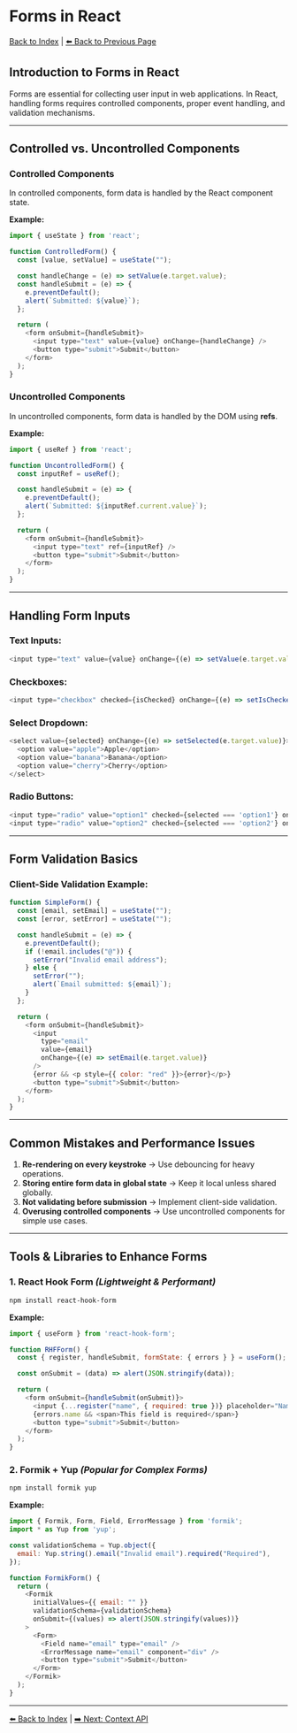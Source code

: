 # Forms in React

[Back to Index](../index.md) | [⬅️ Back to Previous Page](7-event-handling.md)

## Introduction to Forms in React

Forms are essential for collecting user input in web applications. In React, handling forms requires controlled components, proper event handling, and validation mechanisms.

---

## Controlled vs. Uncontrolled Components

### **Controlled Components**
In controlled components, form data is handled by the React component state.

**Example:**

```javascript
import { useState } from 'react';

function ControlledForm() {
  const [value, setValue] = useState("");

  const handleChange = (e) => setValue(e.target.value);
  const handleSubmit = (e) => {
    e.preventDefault();
    alert(`Submitted: ${value}`);
  };

  return (
    <form onSubmit={handleSubmit}>
      <input type="text" value={value} onChange={handleChange} />
      <button type="submit">Submit</button>
    </form>
  );
}
```

### **Uncontrolled Components**
In uncontrolled components, form data is handled by the DOM using **refs**.

**Example:**

```javascript
import { useRef } from 'react';

function UncontrolledForm() {
  const inputRef = useRef();

  const handleSubmit = (e) => {
    e.preventDefault();
    alert(`Submitted: ${inputRef.current.value}`);
  };

  return (
    <form onSubmit={handleSubmit}>
      <input type="text" ref={inputRef} />
      <button type="submit">Submit</button>
    </form>
  );
}
```

---

## Handling Form Inputs

### **Text Inputs:**

```javascript
<input type="text" value={value} onChange={(e) => setValue(e.target.value)} />
```

### **Checkboxes:**

```javascript
<input type="checkbox" checked={isChecked} onChange={(e) => setIsChecked(e.target.checked)} />
```

### **Select Dropdown:**

```javascript
<select value={selected} onChange={(e) => setSelected(e.target.value)}>
  <option value="apple">Apple</option>
  <option value="banana">Banana</option>
  <option value="cherry">Cherry</option>
</select>
```

### **Radio Buttons:**

```javascript
<input type="radio" value="option1" checked={selected === 'option1'} onChange={(e) => setSelected(e.target.value)} /> Option 1
<input type="radio" value="option2" checked={selected === 'option2'} onChange={(e) => setSelected(e.target.value)} /> Option 2
```

---

## Form Validation Basics

### **Client-Side Validation Example:**

```javascript
function SimpleForm() {
  const [email, setEmail] = useState("");
  const [error, setError] = useState("");

  const handleSubmit = (e) => {
    e.preventDefault();
    if (!email.includes("@")) {
      setError("Invalid email address");
    } else {
      setError("");
      alert(`Email submitted: ${email}`);
    }
  };

  return (
    <form onSubmit={handleSubmit}>
      <input
        type="email"
        value={email}
        onChange={(e) => setEmail(e.target.value)}
      />
      {error && <p style={{ color: "red" }}>{error}</p>}
      <button type="submit">Submit</button>
    </form>
  );
}
```

---

## Common Mistakes and Performance Issues

1. **Re-rendering on every keystroke** → Use debouncing for heavy operations.
2. **Storing entire form data in global state** → Keep it local unless shared globally.
3. **Not validating before submission** → Implement client-side validation.
4. **Overusing controlled components** → Use uncontrolled components for simple use cases.

---

## Tools & Libraries to Enhance Forms

### **1. React Hook Form** *(Lightweight & Performant)*

```bash
npm install react-hook-form
```

**Example:**

```javascript
import { useForm } from 'react-hook-form';

function RHFForm() {
  const { register, handleSubmit, formState: { errors } } = useForm();

  const onSubmit = (data) => alert(JSON.stringify(data));

  return (
    <form onSubmit={handleSubmit(onSubmit)}>
      <input {...register("name", { required: true })} placeholder="Name" />
      {errors.name && <span>This field is required</span>}
      <button type="submit">Submit</button>
    </form>
  );
}
```

### **2. Formik + Yup** *(Popular for Complex Forms)*

```bash
npm install formik yup
```

**Example:**

```javascript
import { Formik, Form, Field, ErrorMessage } from 'formik';
import * as Yup from 'yup';

const validationSchema = Yup.object({
  email: Yup.string().email("Invalid email").required("Required"),
});

function FormikForm() {
  return (
    <Formik
      initialValues={{ email: "" }}
      validationSchema={validationSchema}
      onSubmit={(values) => alert(JSON.stringify(values))}
    >
      <Form>
        <Field name="email" type="email" />
        <ErrorMessage name="email" component="div" />
        <button type="submit">Submit</button>
      </Form>
    </Formik>
  );
}
```

---

[⬅️ Back to Index](../index.md) | [➡️ Next: Context API](9-context-api.md)